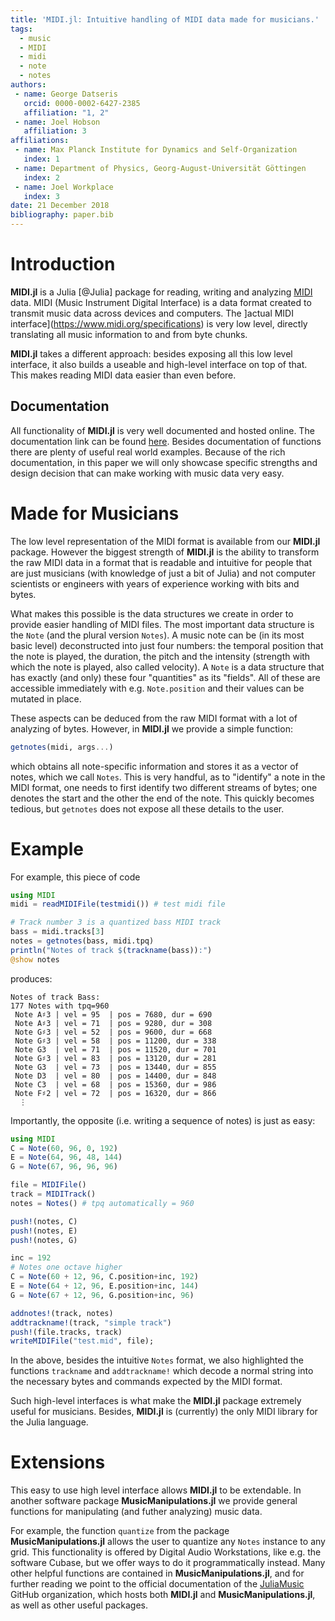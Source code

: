 ```yaml
---
title: 'MIDI.jl: Intuitive handling of MIDI data made for musicians.'
tags:
  - music
  - MIDI
  - midi
  - note
  - notes
authors:
 - name: George Datseris
   orcid: 0000-0002-6427-2385
   affiliation: "1, 2"
 - name: Joel Hobson
   affiliation: 3
affiliations:
 - name: Max Planck Institute for Dynamics and Self-Organization
   index: 1
 - name: Department of Physics, Georg-August-Universität Göttingen
   index: 2
 - name: Joel Workplace
   index: 3
date: 21 December 2018
bibliography: paper.bib
---
```



# Introduction
**MIDI.jl** is a Julia [@Julia] package for reading, writing and analyzing [MIDI](https://www.midi.org/specifications) data. MIDI (Music Instrument Digital Interface) is a data format created to transmit music data across devices and computers. The ]actual MIDI interface](https://www.midi.org/specifications) is very low level, directly translating all music information to and from byte chunks.

**MIDI.jl** takes a different approach: besides exposing all this low level interface, it also builds a useable and high-level interface on top of that. This makes reading MIDI data easier than even before.

## Documentation
All functionality of **MIDI.jl** is very well documented and hosted online. The documentation link can be found [here](https://juliamusic.github.io/JuliaMusic_documentation.jl/latest/). Besides documentation of functions there are plenty of useful real world examples.
Because of the rich documentation, in this paper we will only showcase specific strengths and design decision that can make working with music data very easy.

# Made for Musicians
The low level representation of the MIDI format is available from our **MIDI.jl** package. However the biggest strength of **MIDI.jl** is the ability to transform the raw MIDI data in a format that is readable and intuitive for people that are just musicians (with knowledge of just a bit of Julia) and not computer scientists or engineers with years of experience working with bits and bytes.

What makes this possible is the data structures we create in order to provide easier handling of MIDI files. The most important data structure is the `Note` (and the plural version `Notes`). A music note can be (in its most basic level) deconstructed into just four numbers: the temporal position that the note is played, the duration, the pitch and the intensity (strength with which the note is played, also called velocity). A `Note` is a data structure that has exactly (and only) these four "quantities" as its "fields". All of these are accessible immediately with e.g. `Note.position` and their values can be mutated in place.

These aspects can be deduced from the raw MIDI format with a lot of analyzing of bytes. However, in **MIDI.jl** we provide a simple function:
```julia
getnotes(midi, args...)
```
which obtains all note-specific information and stores it as a vector of notes, which we call `Notes`. This is very handful, as to "identify" a note in the MIDI format, one needs to first identify two different streams of bytes; one denotes the start and the other the end of the note. This quickly becomes tedious, but `getnotes` does not expose all these details to the user.

# Example
For example, this piece of code
```julia
using MIDI
midi = readMIDIFile(testmidi()) # test midi file

# Track number 3 is a quantized bass MIDI track
bass = midi.tracks[3]
notes = getnotes(bass, midi.tpq)
println("Notes of track $(trackname(bass)):")
@show notes
```
produces:
```
Notes of track Bass:
177 Notes with tpq=960
 Note A♯3 | vel = 95  | pos = 7680, dur = 690
 Note A♯3 | vel = 71  | pos = 9280, dur = 308
 Note G♯3 | vel = 52  | pos = 9600, dur = 668
 Note G♯3 | vel = 58  | pos = 11200, dur = 338
 Note G3  | vel = 71  | pos = 11520, dur = 701
 Note G♯3 | vel = 83  | pos = 13120, dur = 281
 Note G3  | vel = 73  | pos = 13440, dur = 855
 Note D3  | vel = 80  | pos = 14400, dur = 848
 Note C3  | vel = 68  | pos = 15360, dur = 986
 Note F♯2 | vel = 72  | pos = 16320, dur = 866
  ⋮
```
Importantly, the opposite (i.e. writing a sequence of notes) is just as easy:
```julia
using MIDI
C = Note(60, 96, 0, 192)
E = Note(64, 96, 48, 144)
G = Note(67, 96, 96, 96)

file = MIDIFile()
track = MIDITrack()
notes = Notes() # tpq automatically = 960

push!(notes, C)
push!(notes, E)
push!(notes, G)

inc = 192
# Notes one octave higher
C = Note(60 + 12, 96, C.position+inc, 192)
E = Note(64 + 12, 96, E.position+inc, 144)
G = Note(67 + 12, 96, G.position+inc, 96)

addnotes!(track, notes)
addtrackname!(track, "simple track")
push!(file.tracks, track)
writeMIDIFile("test.mid", file);
```

In the above, besides the intuitive `Notes` format, we also highlighted the functions `trackname` and `addtrackname!` which decode a normal string into the necessary bytes and commands expected by the MIDI format.

Such high-level interfaces is what make the **MIDI.jl** package extremely useful for musicians. Besides, **MIDI.jl** is (currently) the only MIDI library for the Julia language.

# Extensions
This easy to use high level interface allows **MIDI.jl** to be extendable. In another software package **MusicManipulations.jl** we provide general functions for manipulating (and futher analyzing) music data.

For example, the function `quantize` from the package **MusicManipulations.jl** allows the user to quantize any `Notes` instance to any grid. This functionality is offered by Digital Audio Workstations, like e.g. the software Cubase, but we offer ways to do it programmatically instead. Many other helpful functions are contained in **MusicManipulations.jl**, and for further reading we point to the official documentation of the [JuliaMusic](https://juliamusic.github.io/JuliaMusic_documentation.jl/latest/) GitHub organization, which hosts both **MIDI.jl** and **MusicManipulations.jl**, as well as other useful packages.

